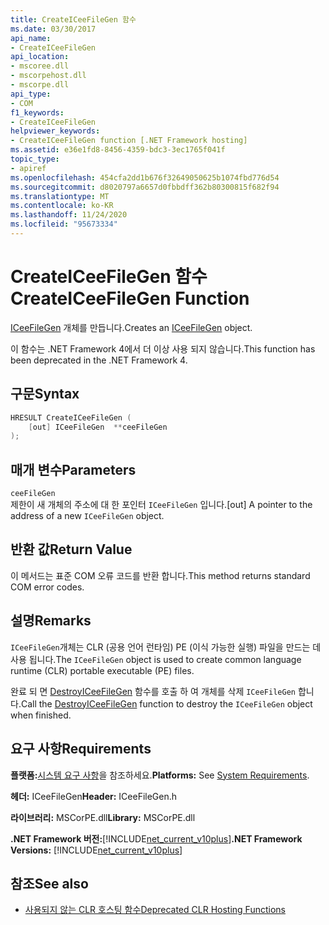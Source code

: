 ```yaml
---
title: CreateICeeFileGen 함수
ms.date: 03/30/2017
api_name:
- CreateICeeFileGen
api_location:
- mscoree.dll
- mscorpehost.dll
- mscorpe.dll
api_type:
- COM
f1_keywords:
- CreateICeeFileGen
helpviewer_keywords:
- CreateICeeFileGen function [.NET Framework hosting]
ms.assetid: e36e1fd8-8456-4359-bdc3-3ec1765f041f
topic_type:
- apiref
ms.openlocfilehash: 454cfa2dd1b676f32649050625b1074fbd776d54
ms.sourcegitcommit: d8020797a6657d0fbbdff362b80300815f682f94
ms.translationtype: MT
ms.contentlocale: ko-KR
ms.lasthandoff: 11/24/2020
ms.locfileid: "95673334"
---
```

# <a name="createiceefilegen-function"></a><span data-ttu-id="874ba-102">CreateICeeFileGen 함수</span><span class="sxs-lookup"><span data-stu-id="874ba-102">CreateICeeFileGen Function</span></span>

<span data-ttu-id="874ba-103">[ICeeFileGen](iceefilegen-class.md) 개체를 만듭니다.</span><span class="sxs-lookup"><span data-stu-id="874ba-103">Creates an [ICeeFileGen](iceefilegen-class.md) object.</span></span>  
  
 <span data-ttu-id="874ba-104">이 함수는 .NET Framework 4에서 더 이상 사용 되지 않습니다.</span><span class="sxs-lookup"><span data-stu-id="874ba-104">This function has been deprecated in the .NET Framework 4.</span></span>  
  
## <a name="syntax"></a><span data-ttu-id="874ba-105">구문</span><span class="sxs-lookup"><span data-stu-id="874ba-105">Syntax</span></span>  
  
```cpp  
HRESULT CreateICeeFileGen (  
    [out] ICeeFileGen  **ceeFileGen  
);  
```  
  
## <a name="parameters"></a><span data-ttu-id="874ba-106">매개 변수</span><span class="sxs-lookup"><span data-stu-id="874ba-106">Parameters</span></span>  

 `ceeFileGen`  
 <span data-ttu-id="874ba-107">제한이 새 개체의 주소에 대 한 포인터 `ICeeFileGen` 입니다.</span><span class="sxs-lookup"><span data-stu-id="874ba-107">[out] A pointer to the address of a new `ICeeFileGen` object.</span></span>  
  
## <a name="return-value"></a><span data-ttu-id="874ba-108">반환 값</span><span class="sxs-lookup"><span data-stu-id="874ba-108">Return Value</span></span>  

 <span data-ttu-id="874ba-109">이 메서드는 표준 COM 오류 코드를 반환 합니다.</span><span class="sxs-lookup"><span data-stu-id="874ba-109">This method returns standard COM error codes.</span></span>  
  
## <a name="remarks"></a><span data-ttu-id="874ba-110">설명</span><span class="sxs-lookup"><span data-stu-id="874ba-110">Remarks</span></span>  

 <span data-ttu-id="874ba-111">`ICeeFileGen`개체는 CLR (공용 언어 런타임) PE (이식 가능한 실행) 파일을 만드는 데 사용 됩니다.</span><span class="sxs-lookup"><span data-stu-id="874ba-111">The `ICeeFileGen` object is used to create common language runtime (CLR) portable executable (PE) files.</span></span>  
  
 <span data-ttu-id="874ba-112">완료 되 면 [DestroyICeeFileGen](destroyiceefilegen-function.md) 함수를 호출 하 여 개체를 삭제 `ICeeFileGen` 합니다.</span><span class="sxs-lookup"><span data-stu-id="874ba-112">Call the [DestroyICeeFileGen](destroyiceefilegen-function.md) function to destroy the `ICeeFileGen` object when finished.</span></span>  
  
## <a name="requirements"></a><span data-ttu-id="874ba-113">요구 사항</span><span class="sxs-lookup"><span data-stu-id="874ba-113">Requirements</span></span>  

 <span data-ttu-id="874ba-114">**플랫폼:**[시스템 요구 사항](../../get-started/system-requirements.md)을 참조하세요.</span><span class="sxs-lookup"><span data-stu-id="874ba-114">**Platforms:** See [System Requirements](../../get-started/system-requirements.md).</span></span>  
  
 <span data-ttu-id="874ba-115">**헤더:** ICeeFileGen</span><span class="sxs-lookup"><span data-stu-id="874ba-115">**Header:** ICeeFileGen.h</span></span>  
  
 <span data-ttu-id="874ba-116">**라이브러리:** MSCorPE.dll</span><span class="sxs-lookup"><span data-stu-id="874ba-116">**Library:** MSCorPE.dll</span></span>  
  
 <span data-ttu-id="874ba-117">**.NET Framework 버전:**[!INCLUDE[net_current_v10plus](../../../../includes/net-current-v10plus-md.md)]</span><span class="sxs-lookup"><span data-stu-id="874ba-117">**.NET Framework Versions:** [!INCLUDE[net_current_v10plus](../../../../includes/net-current-v10plus-md.md)]</span></span>  
  
## <a name="see-also"></a><span data-ttu-id="874ba-118">참조</span><span class="sxs-lookup"><span data-stu-id="874ba-118">See also</span></span>

- [<span data-ttu-id="874ba-119">사용되지 않는 CLR 호스팅 함수</span><span class="sxs-lookup"><span data-stu-id="874ba-119">Deprecated CLR Hosting Functions</span></span>](deprecated-clr-hosting-functions.md)
